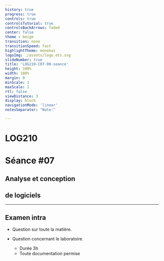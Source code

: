 ```yaml
---
history: true
progress: true
controls: true
controlsTutorial: true
controlsBackArrows: faded
center: false
theme : beige
transition: none
transitionSpeed: fast
highlightTheme: monokai
logoImg: ./assets/logo_ets.svg
slideNumber: true
title: 'LOG210-C07-00-seance'
height: 100%
width: 100%
margin: 0
minScale: 1
maxScale: 1
rtl: false
viewDistance: 3
display: block
navigationMode: 'linear'
notesSeparator: "Note:"

---
```


<!-- .slide: class="evalslide"  -->

# LOG210 
# Séance #07
## Analyse  et  conception 
## de logiciels

---

<!-- .slide: class="evalslide"  -->

## Examen intra

- Question sur toute la matière.

- Question concernant le laboratoire.
  - Durée 3h
  - Toute documentation permise